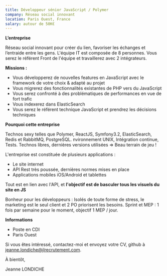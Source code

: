 ```yaml
---
title: Développeur sénior JavaScript / Polymer
company: Réseau social innovant
location: Paris Ouest, France
salary: autour de 50K€
---
```


<strong>L’entreprise</strong>

Réseau social innovant pour créer du lien, favoriser les échanges et l’entraide entre les gens. L'équipe IT est composée de 8 personnes. Vous serez le référent Front de l'équipe et travaillerez avec 2 intégrateurs.

<strong>Missions :</strong>

- Vous développerez de nouvelles features en JavaScript avec le framework de votre choix & adapté au projet
- Vous migrerez des fonctionnalités existantes de PHP vers du JavaScript
- Vous serez confronté à des problématiques de performances en vue de fort trafic 
- Vous indexerez dans ElasticSearch
- Vous serez le référent technique JavaScript et prendrez les décisions techniques

<strong>Pourquoi cette entreprise</strong>

Technos sexy telles que Polymer, ReactJS, Symfony3.2, ElasticSearch, Redis et RabbitMQ, PostgreSQL. nvironnement UNIX, Intégration continue, Tests.
Technos libres, dernières versions utilisées => Beau terrain de jeu !

L'entreprise est constituée de plusieurs applications : 

- Le site internet
- API Rest très poussée, dernières normes mises en place
- Applications mobiles iOS/Android et tablettes

Tout est en lien avec l'API, et <strong>l'objectif est de basculer tous les visuels du site en JS</strong> 

Bonheur pour les développeurs : Isolés de toute forme de stress, le marketing est le seul client et 2 PO priorisent les besoins. Sprint et MEP : 1 fois par semaine pour le moment, objectif 1 MEP / jour.

<strong>Informations</strong>

- Poste en CDI
- Paris Ouest

Si vous êtes intéressé, contactez-moi et envoyez votre CV, github à jeanne.londiche@jlrecrutement.com.

À bientôt,

Jeanne LONDICHE
